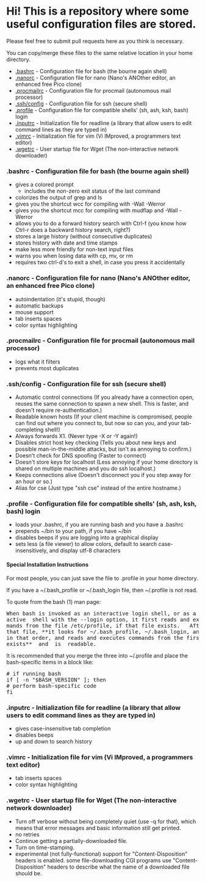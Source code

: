 # Hi! This is a repository where some useful configuration files are stored.

Please feel free to submit pull requests here as you think is necessary.

You can copy/merge these files to the same relative location in your home directory.

*   [.bashrc](#.bashrc) - Configuration file for bash (the bourne again shell)
*   [.nanorc](#.nanorc) - Configuration file for nano (Nano's ANOther editor, an enhanced free Pico clone)
*   [.procmailrc](#.procmailrc) - Configuration file for procmail (autonomous mail processor)
*   [.ssh/config](#.ssh/config) - Configuration file for ssh (secure shell)
*   [.profile](#.profile) - Configuration file for compatible shells' (sh, ash, ksh, bash) login
*   [.inputrc](#.inputrc) - Initialization file for readline (a library that allow users to edit command lines as they are typed in)
*   [.vimrc](#.vimrc) - Initialization file for vim (Vi IMproved, a programmers text editor)
*   [.wgetrc](#.wgetrc) - User startup file for Wget (The non-interactive network downloader)

### <a name=".bashrc">.bashrc</a> - Configuration file for bash (the bourne again shell)

*   gives a colored prompt
    *   includes the non-zero exit status of the last command
*   colorizes the output of grep and ls
*   gives you the shortcut wcc for compiling with -Wall -Werror
*   gives you the shortcut mcc for compiling with mudflap and -Wall -Werror
*   allows you to do a forward history search with Ctrl-f (you know how Ctrl-r does a backward history search, right?)
*   stores a large history (without consecutive duplicates)
*   stores history with date and time stamps
*   make less more friendly for non-text input files
*   warns you when losing data with cp, mv, or rm
*   requires two ctrl-d's to exit a shell, in case you press it accidentally

### <a name=".nanorc">.nanorc</a> - Configuration file for nano (Nano's ANOther editor, an enhanced free Pico clone)

*   autoindentation (it's stupid, though)
*   automatic backups
*   mouse support
*   tab inserts spaces
*   color syntax highlighting

### <a name=".procmailrc">.procmailrc</a> - Configuration file for procmail (autonomous mail processor)

*   logs what it filters
*   prevents most duplicates

### <a name=".ssh/config">.ssh/config</a> - Configuration file for ssh (secure shell)

*   Automatic control connections (If you already have a connection open, reuses the same connection to spawn a new shell. This is faster, and doesn't require re-authentication.)
*   Readable known hosts (If your client machine is compromised, people can find out where you connect to, but now so can you, and your tab-completing shell!)
*   Always forwards X1\. (Never type -X or -Y again!)
*   Disables strict host key checking (Tells you about new keys and possible man-in-the-middle attacks, but isn't as annoying to confirm.)
*   Doesn't check for DNS spoofing (Faster to connect)
*   Doesn't store keys for localhost (Less annoying if your home directory is shared on multiple machines and you do ssh localhost.)
*   Keeps connections alive (Doesn't disconnect you if you step away for an hour or so.)
*   Alias for cse (Just type "ssh cse" instead of the entire hostname.)

### <a name=".profile">.profile</a> - Configuration file for compatible shells' (sh, ash, ksh, bash) login

*   loads your .bashrc, if you are running bash and you have a .bashrc
*   prepends ~/bin to your path, if you have ~/bin
*   disables beeps if you are logging into a graphical display
*   sets less (a file viewer) to allow colors, default to search case-insensitively, and display utf-8 characters

#### Special Installation Instructions

For most people, you can just save the file to .profile in your home directory.

If you have a ~/.bash\_profile or ~/.bash\_login file, then ~/.profile is not read.

To quote from the bash (1) man page:
<pre>When bash is invoked as an interactive login shell, or as a  non-inter-
active  shell with the --login option, it first reads and executes com-
mands from the file /etc/profile, if that file exists.   After  reading
that file, **it looks for ~/.bash_profile, ~/.bash_login, and ~/.profile,
in that order, and reads and executes commands from the first one  that
exists**  and  is  readable.</pre>
It is recommended that you merge the three into ~/.profile and place the bash-specific items in a block like:
<pre># if running bash
if [ -n "$BASH_VERSION" ]; then
# perform bash-specific code
fi</pre>

### <a name=".inputrc">.inputrc</a> - Initialization file for readline (a library that allow users to edit command lines as they are typed in)

*   gives case-insensitive tab completion
*   disables beeps
*   up and down to search history

### <a name=".vimrc">.vimrc</a> - Initialization file for vim (Vi IMproved, a programmers text editor)

*   tab inserts spaces
*   color syntax highlighting

### <a name=".wgetrc">.wgetrc</a> - User startup file for Wget (The non-interactive network downloader)

*   Turn off verbose without being completely quiet (use -q for that), which means that error messages and basic information still get printed.
*   no retries
*   Continue getting a partially-downloaded file.
*   Turn on time-stamping.
*   experimental (not fully-functional) support for "Content-Disposition" headers is enabled.  some file-downloading CGI programs use "Content-Disposition" headers to describe what the name of a downloaded file should be.
